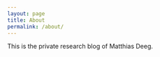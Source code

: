 ```yaml
---
layout: page
title: About
permalink: /about/
---
```


This is the private research blog of Matthias Deeg.

[jekyll-organization]: https://github.com/jekyll
